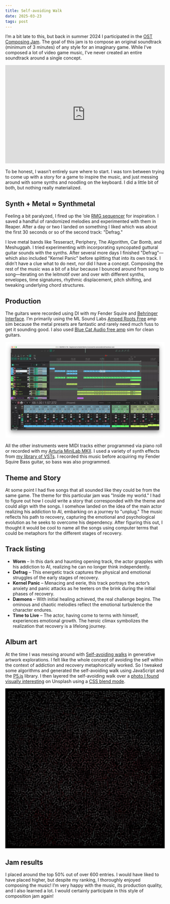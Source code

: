 ```yaml
---
title: Self-avoiding Walk
date: 2025-03-23
tags: post
---
```


I’m a bit late to this, but back in summer 2024 I participated in the [OST Composing Jam](https://itch.io/jam/ost-composing-jam-7). The goal of this jam is to compose an original soundtrack (minimum of 3 minutes) of any style for an imaginary game. While I’ve composed a lot of video game music, I’ve never created an entire soundtrack around a single concept.

<iframe style="border: 0; width: 100%; height: 310px;" src="https://bandcamp.com/EmbeddedPlayer/album=3143278153/size=large/bgcol=ffffff/linkcol=eb4d55/artwork=small/transparent=true/" seamless><a href="https://danielmarino.bandcamp.com/album/self-avoiding-walk">Self Avoiding Walk by Daniel Marino</a></iframe>

To be honest, I wasn’t entirely sure where to start. I was torn between trying to come up with a story for a game to inspire the music, and just messing around with some synths and noodling on the keyboard. I did a little bit of both, but nothing really materialized.

## Synth + Metal ≈ Synthmetal

Feeling a bit paralyzed, I fired up the ’ole [RMG sequencer](https://rmg.iamdanielmarino.com/) for inspiration. I saved a handful of randomized melodies and experimented with them in Reaper. After a day or two I landed on something I liked which was about the first 30 seconds or so of the second track: "Defrag."

I love metal bands like Tesseract, Periphery, The Algorithm, Car Bomb, and Meshuggah. I tried experimenting with incorporating syncopated guttural guitar sounds with the synths. After several more days I finished "Defrag"—which also included "Kernel Panic" before splitting that into its own track. I didn’t have a clue what to do next, nor did I have a concept. Composing the rest of the music was a bit of a blur because I bounced around from song to song—iterating on the leitmotif over and over with different synths, envelopes, time signatures, rhythmic displacement, pitch shifting, and tweaking underlying chord structures.

## Production

The guitars were recorded using DI with my Fender Squire and [Behringer Interface](https://www.sweetwater.com/store/detail/UMC202HD--behringer-u-phoria-umc202hd-usb-audio-interface). I’m primarily using the ML Sound Labs [Amped Roots Free](https://ml-sound-lab.com/products/amped-roots) amp sim because the metal presets are fantastic and rarely need much fuss to get it sounding good. I also used [Blue Cat Audio free amp](https://www.bluecataudio.com/Products/Product_FreeAmp/) sim for clean guitars.

![Screenshot Defrag in Reaper](/images/posts/self-avoiding-walk-reaper.webp)

All the other instruments were MIDI tracks either programmed via piano roll or recorded with my [Arturia MiniLab MKII](https://www.arturia.com/minilab-mkii/resources). I used a variety of synth effects from [my library of VSTs](https://iamdanielmarino.com/posts/what-im-using-2025/). I recorded this music before acquiring my Fender Squire Bass guitar, so bass was also programmed.

## Theme and Story

At some point I had five songs that all sounded like they could be from the same game. The theme for this particular jam was "Inside my world." I had to figure out how I could write a story that corresponded with the theme and could align with the songs. I somehow landed on the idea of the main actor realizing his addiction to AI, embarking on a journey to "unplug." The music reflects his path to recovery, capturing the emotional and psychological evolution as he seeks to overcome his dependency. After figuring this out, I thought it would be cool to name all the songs using computer terms that could be metaphors for the different stages of recovery.

## Track listing

- **Worm** – In this dark and haunting opening track, the actor grapples with his addiction to AI, realizing he can no longer think independently.
- **Defrag** – This energetic track captures the physical and emotional struggles of the early stages of recovery.
- **Kernel Panic** – Menacing and eerie, this track portrays the actor’s anxiety and panic attacks as he teeters on the brink during the initial phases of recovery.
- **Dæmons** – With initial healing achieved, the real challenge begins. The ominous and chaotic melodies reflect the emotional turbulence the character endures.
- **Time to Live** – The actor, having come to terms with himself, experiences emotional growth. The heroic climax symbolizes the realization that recovery is a lifelong journey.

## Album art

At the time I was messing around with [Self-avoiding walks](https://en.wikipedia.org/wiki/Self-avoiding_walk) in generative artwork explorations. I felt like the whole concept of avoiding the self within the context of addiction and recovery metaphorically worked. So I tweaked some algorithms and generated the self-avoiding walk using JavaScript and the [P5.js](https://p5js.org/) library. I then layered the self-avoiding walk over a [photo I found visually interesting](https://unsplash.com/photos/a-close-up-of-a-brown-and-yellow-substance-Smpy9LZmksY) on Unsplash using a [CSS blend mode](https://developer.mozilla.org/en-US/docs/Web/CSS/mix-blend-mode).

![Self-avoiding Walk album art](/images/posts/self-avoiding-walk-artwork.jpg)

## Jam results

I placed around the top 50% out of over 600 entries. I would have liked to have placed higher, but despite my ranking, I thoroughly enjoyed composing the music! I’m very happy with the music, its production quality, and I also learned a lot. I would certainly participate in this style of composition jam again!
